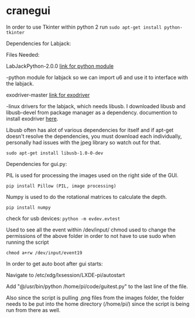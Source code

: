 # cranegui

In order to use Tkinter within python 2 run ```sudo apt-get install python-tkinter```

Dependencies for Labjack:

Files Needed:

LabJackPython-2.0.0 [link for python module](https://labjack.com/support/software/examples/ud/labjackpython)

  -python module for labjack so we can import u6 and use it to interface with the labjack.
  
exodriver-master [link for exodriver](https://labjack.com/support/software/installers/ud)

  -linux drivers for the labjack, which needs libusb. I downloaded libusb and libusb-devel from package manager as a    dependency.
  documention to install exodriver [here](https://labjack.com/support/software/installers/exodriver).
  
  Libusb often has alot of various dependencies for itself and if apt-get doesn't resolve the dependencies, you must download
  each individually, personally had issues with the jpeg library so watch out for that.
  
  ```sudo apt-get install libusb-1.0-0-dev```
  
  Dependencies for gui.py:
  
  PIL is used for processing the images used on the right side of the GUI.
  
  ```pip install Pillow (PIL, image processing)```
  
  Numpy is used to do the rotational matrices to calculate the depth.
  
  ```pip install numpy```
  
  check for usb devices: ```python -m evdev.evtest```
  
  Used to see all the event within /dev/input/
  chmod used to change the permissions of the above folder
  in order to not have to use sudo when running the script
  
  ```chmod a+rw /dev/input/event19```

  In order to get auto boot after gui starts:

  Navigate to /etc/xdg/lxsession/LXDE-pi/autostart

  Add "@/usr/bin/python /home/pi/code/guitest.py" to the last line of the file.

  Also since the script is pulling .png files from the images folder, the folder
  needs to be put into the home directory (/home/pi/) since the script is being
  run from there as well.
